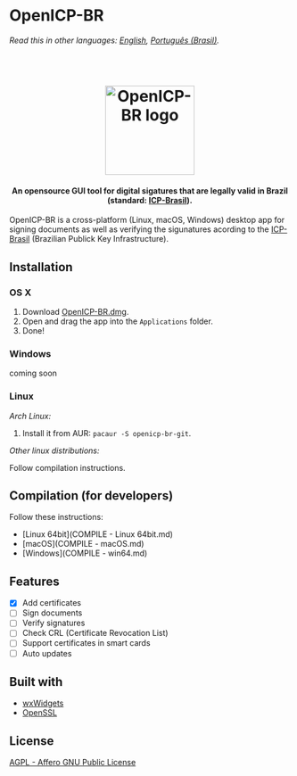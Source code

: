# OpenICP-BR
*Read this in other languages: [English](README.md), [Português (Brasil)](README.pt-BR.md).*

<h1 align="center">
  <br>
  <img src="https://github.com/gjvnq/OpenICP-BR/blob/master/res/logo-512.png" alt="OpenICP-BR logo" width="160">
</h1>

<h4 align="center">An opensource GUI tool for digital sigatures that are legally valid in Brazil (standard: <a href="http://www.iti.gov.br/icp-brasil" target="_blank">ICP-Brasil</a>).</h4>

OpenICP-BR is a cross-platform (Linux, macOS, Windows) desktop app for signing documents as well as verifying the sigunatures acording to the <a href="http://www.iti.gov.br/icp-brasil" target="_blank">ICP-Brasil</a> (Brazilian Publick Key Infrastructure).

## Installation
[RELEASES]: https://github.com/gjvnq/OpenICP-BR/releases

### OS X

1. Download [OpenICP-BR.dmg][RELEASES].
2. Open and drag the app into the `Applications` folder.
3. Done!

### Windows
coming soon

### Linux

*Arch Linux:*

1. Install it from AUR: `pacaur -S openicp-br-git`.

*Other linux distributions:*

Follow compilation instructions.

## Compilation (for developers)

Follow these instructions:

  * [Linux 64bit](COMPILE - Linux 64bit.md)
  * [macOS](COMPILE - macOS.md)
  * [Windows](COMPILE - win64.md)

## Features

- [x] Add certificates
- [ ] Sign documents
- [ ] Verify signatures
- [ ] Check CRL (Certificate Revocation List)
- [ ] Support certificates in smart cards
- [ ] Auto updates

## Built with
- [wxWidgets](https://wxwidgets.org)
- [OpenSSL](https://www.openssl.org)

## License

[AGPL - Affero GNU Public License](https://www.gnu.org/licenses/agpl-3.0.en.html)